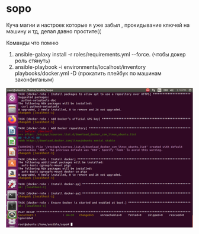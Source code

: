 # sopo

Куча магии и настроек которые я уже забыл , прокидывание ключей на машину и тд, делал давно простите((

Команды что помню

1. ansible-galaxy install -r roles/requirements.yml --force. (чтобы докер роль стянуть)
2. ansible-playbook -i environments/localhost/inventory playbooks/docker.yml -D (прокатить плейбук по машинам законфиганым)

![res](index.png)
